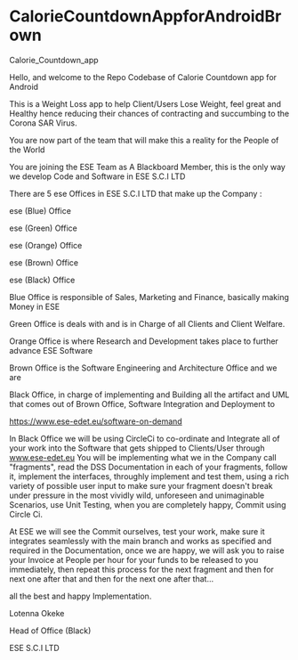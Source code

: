 # CalorieCountdownAppforAndroidBrown
Calorie_Countdown_app


Hello, and welcome to the Repo Codebase of Calorie Countdown app for Android

This is a Weight Loss app to help Client/Users Lose Weight, feel great and Healthy hence reducing
their chances of contracting and succumbing to the Corona SAR Virus.

You are now part of the team that will make this a reality for the People of the World

You are joining the ESE Team as A Blackboard Member, this is the only way we develop Code and Software in ESE S.C.I LTD

There are 5 ese Offices in ESE S.C.I LTD that make up the Company :

ese (Blue) Office

ese (Green) Office

ese (Orange) Office

ese (Brown) Office

ese (Black) Office

Blue Office is responsible of Sales, Marketing and Finance, basically making Money in ESE

Green Office is deals with and is in Charge of all Clients and Client Welfare.

Orange Office is where Research and Development takes place to further advance ESE Software

Brown Office is the Software Engineering and Architecture Office
and we are 

Black Office, in charge of implementing and Building all the artifact and UML that comes out of Brown Office, 
Software Integration and Deployment to

https://www.ese-edet.eu/software-on-demand

In Black Office we will be using CircleCi to co-ordinate and Integrate all of your work into the Software that gets shipped to Clients/User through www.ese-edet.eu
You will be implementing what we in the Company call "fragments", read the DSS Documentation in each of your fragments, follow it, implement the interfaces,
throughly implement and test them, using a rich variety of possible user input to make sure your fragment doesn't break under pressure in the most vividly wild, unforeseen and unimaginable Scenarios, use Unit Testing,
when you are completely happy, Commit using Circle Ci.

At ESE we will see the Commit ourselves, test your work, make sure it integrates seamlessly with the main branch and works as specified and required in the Documentation, once we
are happy, we will ask you to raise your Invoice at People per hour for your funds to be released to you immediately, then repeat this process for the next fragment
and then for next one after that and then for the next one after that...

all the best and happy Implementation.

Lotenna Okeke

Head of Office (Black)

ESE S.C.I LTD
